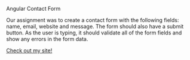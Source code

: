 Angular Contact Form

Our assignment was to create a contact form with the following fields: name, email, website and message. The form should also have a submit button. As the user is typing, it should validate all of the form fields and show any errors in the form data.

[Check out my site!](http://tiy-daqundamagwood-contactform.surge.sh)